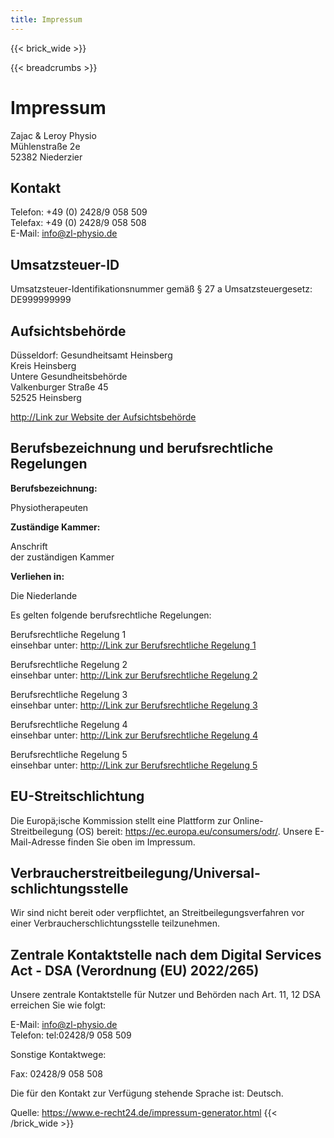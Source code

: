 ```yaml
---
title: Impressum
---
```

{{< brick_wide >}}

{{< breadcrumbs >}}

# Impressum

Zajac & Leroy Physio\
Mühlenstraße 2e\
52382 Niederzier

## Kontakt

Telefon: +49 (0) 2428/9 058 509\
Telefax: +49 (0) 2428/9 058 508\
E-Mail: info@zl-physio.de

## Umsatzsteuer-ID

Umsatzsteuer-Identifikationsnummer gemäß § 27 a Umsatzsteuergesetz:
DE999999999

## Aufsichtsbehörde

Düsseldorf: Gesundheitsamt Heinsberg\
Kreis Heinsberg\
Untere Gesundheitsbehörde\
Valkenburger Straße 45\
52525 Heinsberg

<a href="http://Link zur Website der Aufsichtsbehörde" target="_blank" rel="noopener noreferrer">http://Link zur Website der Aufsichtsbehörde</a>

## Berufsbezeichnung und berufsrechtliche Regelungen

**Berufsbezeichnung:**

Physiotherapeuten

**Zuständige Kammer:**

Anschrift\
der zuständigen Kammer

**Verliehen in:**

Die Niederlande

Es gelten folgende berufsrechtliche Regelungen:

Berufsrechtliche Regelung 1\
einsehbar unter: <a href="http://Link zur Berufsrechtliche Regelung 1" target="_blank" rel="noopener noreferrer">http://Link zur Berufsrechtliche Regelung 1</a>

Berufsrechtliche Regelung 2\
einsehbar unter: <a href="http://Link zur Berufsrechtliche Regelung 2" target="_blank" rel="noopener noreferrer">http://Link zur Berufsrechtliche Regelung 2</a>

Berufsrechtliche Regelung 3\
einsehbar unter: <a href="http://Link zur Berufsrechtliche Regelung 3" target="_blank" rel="noopener noreferrer">http://Link zur Berufsrechtliche Regelung 3</a>

Berufsrechtliche Regelung 4\
einsehbar unter: <a href="http://Link zur Berufsrechtliche Regelung 4" target="_blank" rel="noopener noreferrer">http://Link zur Berufsrechtliche Regelung 4</a>

Berufsrechtliche Regelung 5\
einsehbar unter: <a href="http://Link zur Berufsrechtliche Regelung 5" target="_blank" rel="noopener noreferrer">http://Link zur Berufsrechtliche Regelung 5</a>

## EU-Streitschlichtung

Die Europä;ische Kommission stellt eine Plattform zur Online-Streitbeilegung (OS) bereit: <a href="https://ec.europa.eu/consumers/odr/" target="_blank" rel="noopener noreferrer">https://ec.europa.eu/consumers/odr/</a>. Unsere E-Mail-Adresse finden Sie oben im Impressum.

## Verbraucher&shy;streit&shy;beilegung/Universal&shy;schlichtungs&shy;stelle

Wir sind nicht bereit oder verpflichtet, an Streitbeilegungsverfahren vor einer Verbraucherschlichtungsstelle teilzunehmen.

## Zentrale Kontaktstelle nach dem Digital Services Act - DSA (Verordnung (EU) 2022/265)

Unsere zentrale Kontaktstelle für Nutzer und Behörden nach Art. 11, 12 DSA erreichen Sie wie folgt:

E-Mail: info@zl-physio.de\
Telefon: tel:02428/9 058 509

Sonstige Kontaktwege:

Fax: 02428/9 058 508

Die für den Kontakt zur Verfügung stehende Sprache ist: Deutsch.

Quelle: <a href="https://www.e-recht24.de/impressum-generator.html">https://www.e-recht24.de/impressum-generator.html
{{< /brick_wide >}}
